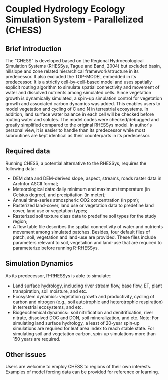 # Coupled Hydrology Ecology Simulation System - Parallelized (CHESS)
## Brief introduction
The "CHESS" is developed based on the Regional Hydroecological Simulation Systems (RHESSys, Tague and Band, 2004)
but excluded basin, hillslope and zone related hierarchical framework/structure in its predecessor. It also excluded
the TOP-MODEL embedded in its predecessor. It is a strictly cell-by-cell-based model and uses spatially explicit
routing algorithm to simulate spatial connectivity and movement of water and dissolved nutrients among simulated cells.
Since vegetation growth is dynamically simulated, a spin-up simulation control for vegetation growth and associated
carbon dynamics was added. This enables users to model vegetation and cycling of C and N in terrestrial ecosystems.
In addition, land surface water balance in each cell will be checked before routing water and solutes. The model codes
were checked/debugged and greatly simplified compared to the original RHESSys model. In author's personal view, it is
easier to handle than its predecessor while most subroutines are kept identical as their counterparts in its
predecessor.

## Required data
Running CHESS, a potential alternative to the RHESSys, requires the following data:
* DEM data and DEM-derived slope, aspect, streams, roads raster data in ArcInfor ASCII format;
* Meteorological data: daily minimum and maximum temperature (in Celsius degree), and precipitation (in meter);
* Annual time-series atmospheric CO2 concentration (in ppm);
* Rasterized land-cover, land use or vegetation data to predefine land cover, land use or vegetation types;
* Rasterized soil texture class data to predefine soil types for the study region;
* A flow table file describes the spatial connectivity of water and nutrients movement among simulated patches.
Besides, four default files of patch, soil, vegetation and land-use are provided. These files include parameters
relevant to soil, vegetation and land-use that are required to parameterize before running R-RHESSys.

## Simulation Dynamics
As its predecessor, R-RHESSys is able to simulate::
* Land surface hydrology, including river stream flow, base flow, ET, plant transpiration, soil moisture, and etc.
* Ecosystem dynamics: vegetation growth and productivity, cycling of carbon and nitrogen (e.g., soil autotrophic and heterotrophic respiration) in terrestrial ecosystems, and etc. 
* Biogeochemical dynamics:: soil nitrification and denitrification, river nitrate, dissolved DOC and DON, soil mineralization, and etc.
Note: For simulating land surface hydrology, a least of 20-year spin-up simulations are required for leaf area index
to reach stable state. For simulating soil and vegetation carbon, spin-up simulations more than 150 years are required.

## Other issues
Users are welcome to employ CHESS to regions of their own interests. Examples of model forcing data can be provided for reference or learning. 
